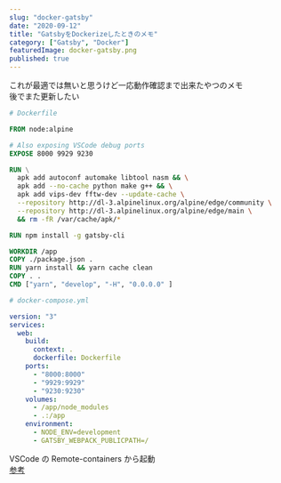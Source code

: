 ```yaml
---
slug: "docker-gatsby"
date: "2020-09-12"
title: "GatsbyをDockerizeしたときのメモ"
category: ["Gatsby", "Docker"]
featuredImage: docker-gatsby.png
published: true
---
```


これが最適では無いと思うけど一応動作確認まで出来たやつのメモ  
後でまた更新したい

```Dockerfile
# Dockerfile

FROM node:alpine

# Also exposing VSCode debug ports
EXPOSE 8000 9929 9230

RUN \
  apk add autoconf automake libtool nasm && \
  apk add --no-cache python make g++ && \
  apk add vips-dev fftw-dev --update-cache \
  --repository http://dl-3.alpinelinux.org/alpine/edge/community \
  --repository http://dl-3.alpinelinux.org/alpine/edge/main \
  && rm -fR /var/cache/apk/*

RUN npm install -g gatsby-cli

WORKDIR /app
COPY ./package.json .
RUN yarn install && yarn cache clean
COPY . .
CMD ["yarn", "develop", "-H", "0.0.0.0" ]

```

```yml
# docker-compose.yml

version: "3"
services:
  web:
    build:
      context: .
      dockerfile: Dockerfile
    ports:
      - "8000:8000"
      - "9929:9929"
      - "9230:9230"
    volumes:
      - /app/node_modules
      - .:/app
    environment:
      - NODE_ENV=development
      - GATSBY_WEBPACK_PUBLICPATH=/
```

VSCode の Remote-containers から起動  
[参考](https://dev.to/stoutlabs/my-docker-setup-for-gatsbyjs-and-nextjs-5gao)
